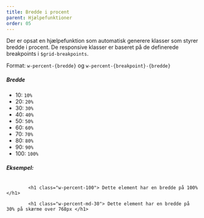 ```yaml
---
title: Bredde i procent
parent: Hjælpefunktioner
order: 05
---
```


<p>Der er opsat en hjælpefunktion som automatisk generere klasser som styrer bredde i procent. De responsive klasser er baseret på de definerede breakpoints i <code>$grid-breakpoints</code>.</p>
Format: <code>w-percent-{bredde}</code> og <code>w-percent-{breakpoint}-{bredde}</code>

<h5 class="mb-0">Bredde</h5>
<ul>
    <li>10: <code>10%</code></li>
    <li>20: <code>20%</code></li>
    <li>30: <code>30%</code></li>
    <li>40: <code>40%</code></li>
    <li>50: <code>50%</code></li>
    <li>60: <code>60%</code></li>
    <li>70: <code>70%</code></li>
    <li>80: <code>80%</code></li>
    <li>90: <code>90%</code></li>
    <li>100: <code>100%</code></li>
</ul>

<h5>Eksempel:</h5>
<div class="code-highlight">
    <code>
        &lt;h1 class="w-percent-100"&gt; Dette element har en bredde på 100% &lt;/h1&gt; <br>
        &lt;h1 class="w-percent-md-30"&gt; Dette element har en bredde på 30% på skærme over 768px &lt;/h1&gt;
    </code>
</div>


